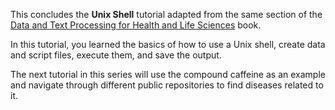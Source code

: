 <script>
import Link from "$components/Link.svelte";
</script>

This concludes the  **Unix Shell**  tutorial adapted from the same section of the [Data and Text Processing for Health and Life Sciences](https://labs.rd.ciencias.ulisboa.pt/book/) book.

In this tutorial, you learned the basics of how to use a Unix shell, create data and script files, execute them, and save the output.

The next tutorial in this series will use the compound caffeine as an example and navigate through different public repositories to find diseases related to it.
